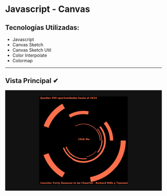 # Javascript - Canvas


## Tecnologías Utilizadas:

- Javascript
- Canvas Sketch
- Canvas Sketch Util
- Color Interpolate
- Colormap

---

##  Vista Principal  ✔

<img width="800" src="img/danza_musical.png">
